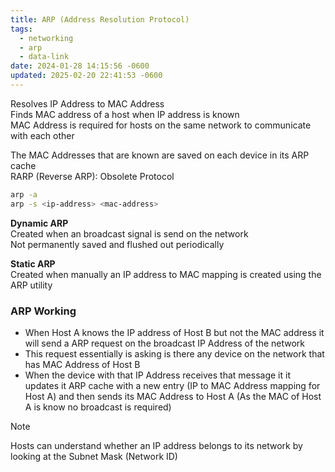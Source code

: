 ```yaml
---
title: ARP (Address Resolution Protocol)
tags:
  - networking
  - arp
  - data-link
date: 2024-01-28 14:15:56 -0600
updated: 2025-02-20 22:41:53 -0600
---
```


Resolves IP Address to MAC Address  
Finds MAC address of a host when IP address is known  
MAC Address is required for hosts on the same network to communicate with each other

The MAC Addresses that are known are saved on each device in its ARP cache  
RARP (Reverse ARP): Obsolete Protocol

````bash
arp -a
arp -s <ip-address> <mac-address>
````

**Dynamic ARP**  
Created when an broadcast signal is send on the network  
Not permanently saved and flushed out periodically  

**Static ARP**  
Created when manually an IP address to MAC mapping is created using the ARP utility

### ARP Working

* When Host A knows the IP address of Host B but not the MAC address it will send a ARP request on the broadcast IP Address of the network 
* This request essentially is asking is there any device on the network that has MAC Address of Host B
* When the device with that IP Address receives that message it it updates it ARP cache with a new entry (IP to MAC Address mapping for Host A) and then sends its MAC Address to Host A (As the MAC of Host A is know no broadcast is required)

 > [!NOTE]
 > Hosts can understand whether an IP address belongs to its network by looking at the Subnet Mask (Network ID)